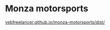 # Monza motorsports
[vebfreelancer.github.io/monza-motorsports/dist/](https://vebfreelancer.github.io/monza-motorsports/dist/)